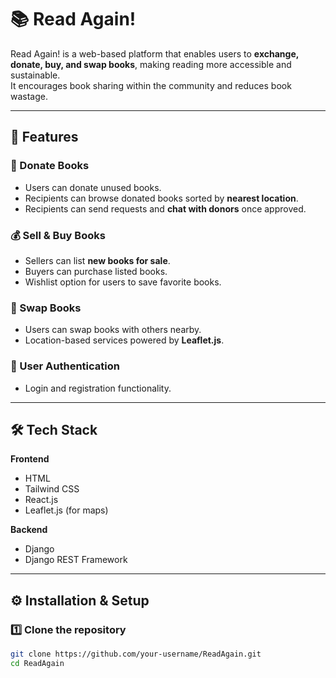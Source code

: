 # 📚 Read Again!

Read Again! is a web-based platform that enables users to **exchange, donate, buy, and swap books**, making reading more accessible and sustainable.  
It encourages book sharing within the community and reduces book wastage.

---

## 🚀 Features

### 📖 Donate Books
- Users can donate unused books.  
- Recipients can browse donated books sorted by **nearest location**.  
- Recipients can send requests and **chat with donors** once approved.  

### 💰 Sell & Buy Books
- Sellers can list **new books for sale**.  
- Buyers can purchase listed books.  
- Wishlist option for users to save favorite books.  

### 🔄 Swap Books
- Users can swap books with others nearby.  
- Location-based services powered by **Leaflet.js**.  

### 🔐 User Authentication
- Login and registration functionality.  

---

## 🛠️ Tech Stack

**Frontend**
- HTML  
- Tailwind CSS  
- React.js  
- Leaflet.js (for maps)  

**Backend**
- Django  
- Django REST Framework  

---

## ⚙️ Installation & Setup

### 1️⃣ Clone the repository
```bash
git clone https://github.com/your-username/ReadAgain.git
cd ReadAgain

